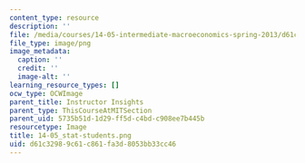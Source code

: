 ```yaml
---
content_type: resource
description: ''
file: /media/courses/14-05-intermediate-macroeconomics-spring-2013/d61c32989c61c861fa3d8053bb33cc46_14-05_stat-students.png
file_type: image/png
image_metadata:
  caption: ''
  credit: ''
  image-alt: ''
learning_resource_types: []
ocw_type: OCWImage
parent_title: Instructor Insights
parent_type: ThisCourseAtMITSection
parent_uid: 5735b51d-1d29-ff5d-c4bd-c908ee7b445b
resourcetype: Image
title: 14-05_stat-students.png
uid: d61c3298-9c61-c861-fa3d-8053bb33cc46
---
```

